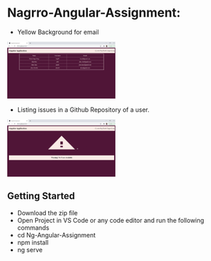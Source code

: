 # Nagrro-Angular-Assignment:

* Yellow Background for email
<img src="images/screenshot1.png" width="250">

* Listing issues in a Github Repository of a user.
<img src="images/screenshot2.png" width="250">


## Getting Started

* Download the zip file
* Open Project in VS Code or any code editor and run the following commands
* cd Ng-Angular-Assignment
* npm install
* ng serve
